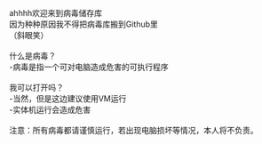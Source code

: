 ahhhh欢迎来到病毒储存库
</br>
因为种种原因我不得把病毒库搬到Github里
</br>
（斜眼笑）
</br>
</br>
什么是病毒？
</br>
-病毒是指一个可对电脑造成危害的可执行程序
</br>
</br>
我可以打开吗？
</br>
-当然，但是这边建议使用VM运行
</br>
-实体机运行会造成危害
</br>
</br>
注意：所有病毒都请谨慎运行，若出现电脑损坏等情况，本人将不负责。
